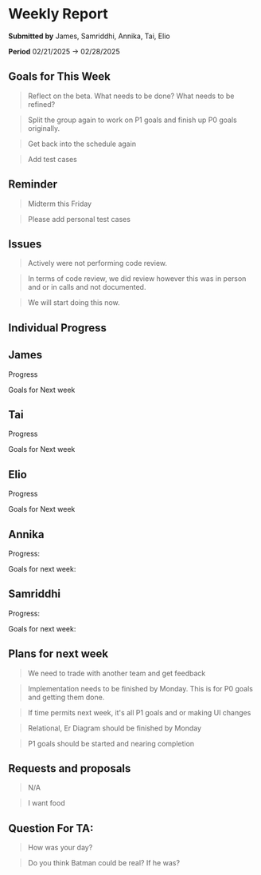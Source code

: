 Weekly Report
=============

**Submitted by** James, Samriddhi, Annika, Tai, Elio

**Period** 02/21/2025 → 02/28/2025

Goals for This Week
-------
> Reflect on the beta. What needs to be done? What needs to be refined?

> Split the group again to work on P1 goals and finish up P0 goals originally.

> Get back into the schedule again

> Add test cases

Reminder
--------
> Midterm this Friday

> Please add personal test cases

Issues
------
> Actively were not performing code review.

> In terms of code review, we did review however this was in person and or in calls and not documented.

> We will start doing this now.

Individual Progress 
-----------
## James
Progress

  
Goals for Next week


## Tai
Progress


Goals for Next week


## Elio
Progress

  
Goals for Next week


## Annika

Progress:

  
Goals for next week:


## Samriddhi
Progress:


Goals for next week:


Plans for next week
-------------------
> We need to trade with another team and get feedback

> Implementation needs to be finished by Monday. This is for P0 goals and getting them done. 

> If time permits next week, it's all P1 goals and or making UI changes

> Relational, Er Diagram should be finished by Monday

> P1 goals should be started and nearing completion



Requests and proposals
----------------------
> N/A

> I want food



Question For TA:
----------------------
> How was your day?

> Do you think Batman could be real? If he was?
